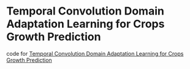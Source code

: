 # Temporal Convolution Domain Adaptation Learning for Crops Growth Prediction
code for [Temporal Convolution Domain Adaptation Learning for Crops Growth Prediction](https://arxiv.org/abs/2202.12120)
